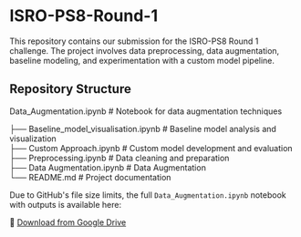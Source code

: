 # ISRO-PS8-Round-1

This repository contains our submission for the ISRO-PS8 Round 1 challenge. The project involves data preprocessing, data augmentation, baseline modeling, and experimentation with a custom model pipeline.

##  Repository Structure
Data_Augmentation.ipynb # Notebook for data augmentation techniques

├── Baseline_model_visualisation.ipynb # Baseline model analysis and visualization   
├── Custom Approach.ipynb # Custom model development and evaluation  
├── Preprocessing.ipynb # Data cleaning and preparation   
├── Data Augmentation.ipynb # Data Augmentation  
└── README.md # Project documentation  

Due to GitHub's file size limits, the full `Data_Augmentation.ipynb` notebook with outputs is available here:

🔗 [Download from Google Drive](https://drive.google.com/file/d/11UymV2Zkbzp2kRNN0EJEmo7lkl-j0cjP/view?usp=sharing)
